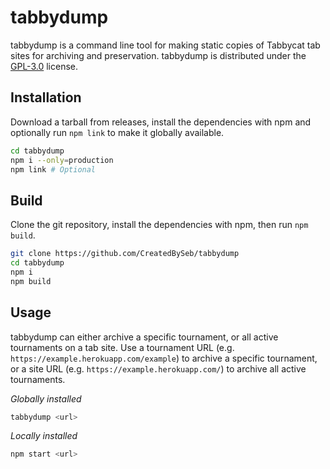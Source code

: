 # tabbydump

tabbydump is a command line tool for making static copies of Tabbycat tab sites for archiving and preservation. tabbydump is distributed under the [GPL-3.0](https://www.gnu.org/licenses/gpl-3.0.en.html) license.

## Installation

Download a tarball from releases, install the dependencies with npm and optionally run `npm link` to make it globally available.

```bash
cd tabbydump
npm i --only=production
npm link # Optional
```

## Build

Clone the git repository, install the dependencies with npm, then run `npm build`.

```bash
git clone https://github.com/CreatedBySeb/tabbydump
cd tabbydump
npm i
npm build
```

## Usage

tabbydump can either archive a specific tournament, or all active tournaments on a tab site. Use a tournament URL (e.g. `https://example.herokuapp.com/example`) to archive a specific tournament, or a site URL (e.g. `https://example.herokuapp.com/`) to archive all active tournaments.

*Globally installed*
```bash
tabbydump <url>
```

*Locally installed*
```bash
npm start <url>
```